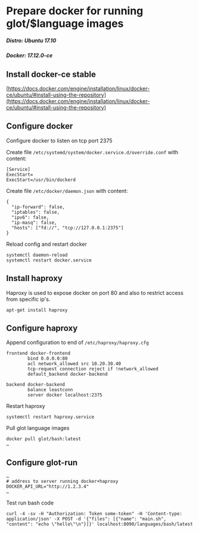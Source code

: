 # Prepare docker for running glot/$language images
##### Distro: Ubuntu 17.10
##### Docker: 17.12.0-ce


## Install docker-ce stable
[https://docs.docker.com/engine/installation/linux/docker-ce/ubuntu/#install-using-the-repository](https://docs.docker.com/engine/installation/linux/docker-ce/ubuntu/#install-using-the-repository)


## Configure docker

Configure docker to listen on tcp port 2375

Create file `/etc/systemd/system/docker.service.d/override.conf` with content:

```
[Service]
ExecStart=
ExecStart=/usr/bin/dockerd
```

Create file `/etc/docker/daemon.json` with content:

```
{
  "ip-forward": false,
  "iptables": false,
  "ipv6": false,
  "ip-masq": false,
  "hosts": ["fd://", "tcp://127.0.0.1:2375"]
}
```

Reload config and restart docker

```
systemctl daemon-reload
systemctl restart docker.service
```

## Install haproxy

Haproxy is used to expose docker on port 80 and also to restrict access from specific ip's.

```
apt-get install haproxy
```


## Configure haproxy

Append configuration to end of `/etc/haproxy/haproxy.cfg`

```
frontend docker-frontend
        bind 0.0.0.0:80
        acl network_allowed src 10.20.30.40
        tcp-request connection reject if !network_allowed
        default_backend docker-backend

backend docker-backend
        balance leastconn
        server docker localhost:2375
```
Restart haproxy

```
systemctl restart haproxy.service
```

Pull glot language images

```
docker pull glot/bash:latest
…
```

## Configure glot-run

```
…
# address to server running docker+haproxy
DOCKER_API_URL="http://1.2.3.4"
…
```

Test run bash code

```
curl -4 -sv -H "Authorization: Token some-token" -H 'Content-type: application/json' -X POST -d '{"files": [{"name": "main.sh", "content": "echo \"hello\"\n"}]}' localhost:8090/languages/bash/latest
```

